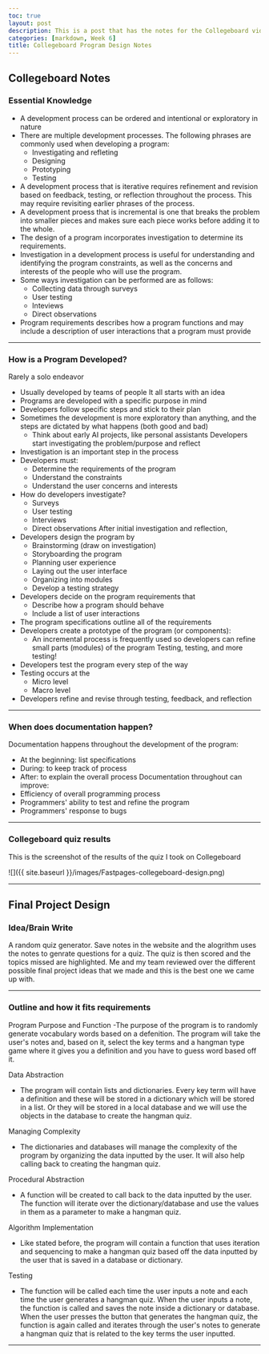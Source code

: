 ```yaml
---
toc: true
layout: post
description: This is a post that has the notes for the Collegeboard videos on program design
categories: [markdown, Week 6]
title: Collegeboard Program Design Notes
---
```

## Collegeboard Notes

### Essential Knowledge
- A development process can be ordered and intentional or exploratory in nature
- There are multiple development processes. The following phrases are commonly used when developing a program:
    - Investigating and refleting
    - Designing
    - Prototyping
    - Testing
- A development process that is iterative requires refinement and revision based on feedback, testing, or reflection throughout the process. This may require revisiting earlier phrases of the process.
- A development proess that is incremental is one that breaks the problem into smaller pieces and makes sure each piece works before adding it to the whole.
- The design of a program incorporates investigation to determine its requirements.
- Investigation in a development process is useful for understanding and identifying the program constraints, as well as the concerns and interests of the people who will use the program.
- Some ways investigation can be performed are as follows:
    - Collecting data through surveys
    - User testing
    - Inteviews
    - Direct observations
- Program requirements describes how a program functions and may include a description of user interactions that a program must provide

---

### How is a Program Developed?
Rarely a solo endeavor
- Usually developed by teams of people
It all starts with an idea
- Programs are developed with a specific purpose in mind
- Developers follow specific steps and stick to their plan
- Sometimes the development is more exploratory than anything, and the steps are dictated by what happens (both good and bad)
    - Think about early AI projects, like personal assistants
Developers start investigating the problem/purpose and reflect
- Investigation is an important step in the process
- Developers must:
    - Determine the requirements of the program
    - Understand the constraints
    - Understand the user concerns and interests
- How do developers investigate?
    - Surveys
    - User testing
    - Interviews
    - Direct observations
After initial investigation and reflection,
- Developers design the program by
    - Brainstorming (draw on investigation)
    - Storyboarding the program
    - Planning user experience
    - Laying out the user interface
    - Organizing into modules
    - Develop a testing strategy
- Developers decide on the program requirements that
    - Describe how a program should behave
    - Include a list of user interactions
- The program specifications outline all of the requirements
- Developers create a prototype of the program (or components):
    - An incremental process is frequently used so developers can refine small parts (modules) of the program
Testing, testing, and more testing!
- Developers test the program every step of the way
- Testing occurs at the
    - Micro level
    - Macro level
- Developers refine and revise through testing, feedback, and reflection

---

### When does documentation happen?
Documentation happens throughout the development of the program:
- At the beginning: list specifications
- During: to keep track of process
- After: to explain the overall process
Documentation throughout can improve:
- Efficiency of overall programming process
- Programmers' ability to test and refine the program
- Programmers' response to bugs

---

### Collegeboard quiz results
This is the screenshot of the results of the quiz I took on Collegeboard

![]({{ site.baseurl }}/images/Fastpages-collegeboard-design.png)

---

## Final Project Design

### Idea/Brain Write
A random quiz generator. Save notes in the website and the alogrithm uses the notes to genrate questions for a quiz. The quiz is then scored and the topics missed are highlighted.
Me and my team reviewed over the different possible final project ideas that we made and this is the best one we came up with.

---

### Outline and how it fits requirements
Program Purpose and Function
-The purpose of the program is to randomly generate vocabulary words based on a defenition. The program will take the user's notes and, based on it, select the key terms and a hangman type game where it gives you a definition and you have to guess word based off it.

Data Abstraction
- The program will contain lists and dictionaries. Every key term will have a definition and these will be stored in a dictionary which will be stored in a list. Or they will be stored in a local database and we will use the objects in the database to create the hangman quiz.

Managing Complexity
- The dictionaries and databases will manage the complexity of the program by organizing the data inputted by the user. It will also help calling back to creating the hangman quiz.

Procedural Abstraction
- A function will be created to call back to the data inputted by the user. The function will iterate over the dictionary/database and use the values in them as a parameter to make a hangman quiz.

Algorithm Implementation
- Like stated before, the program will contain a function that uses iteration and sequencing to make a hangman quiz based off the data inputted by the user that is saved in a database or dictionary.

Testing
- The function will be called each time the user inputs a note and each time the user generates a hangman quiz. When the user inputs a note, the function is called and saves the note inside a dictionary or database. When the user presses the button that generates the hangman quiz, the function is again called and iterates through the user's notes to generate a  hangman quiz that is related to the key terms the user inputted.

---
